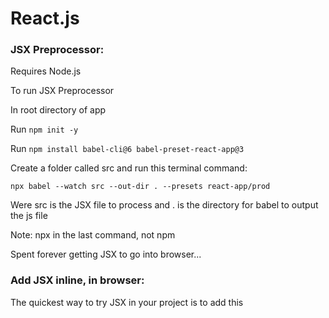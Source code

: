 # React.js

### JSX Preprocessor: 

Requires Node.js 

To run JSX Preprocessor

In root directory of app

Run `npm init -y` 

Run `npm install babel-cli@6 babel-preset-react-app@3`

Create a folder called src and run this terminal command: 

`npx babel --watch src --out-dir . --presets react-app/prod `

Were src is the JSX file to process and . is the directory for babel to output the js file

Note: npx in the last command, not npm

Spent forever getting JSX to go into browser... 

### Add JSX inline, in browser: 

The quickest way to try JSX in your project is to add this <script> tag to your page:

`<script src="https://unpkg.com/babel-standalone@6/babel.min.js"></script>`

Now you can use JSX in any <script> tag by adding type="text/babel" attribute to it. Here is an example HTML file with JSX that you can download and play with.

This approach is fine for learning and creating simple demos. However, it makes your website slow and isn’t suitable for production. When you’re ready to move forward, remove this new <script> tag and the type="text/babel" attributes you’ve added. Instead, in the next section you will set up a JSX preprocessor to convert all your <script> tags automatically.
Add JSX to a Project

Adding JSX to a project doesn’t require complicated tools like a bundler or a development server. Essentially, adding JSX is a lot like adding a CSS preprocessor. The only requirement is to have Node.js installed on your computer.

Go to your project folder in the terminal, and paste these two commands:

    Step 1: Run npm init -y (if it fails, here’s a fix)
    Step 2: Run npm install babel-cli@6 babel-preset-react-app@3

    Tip

    We’re using npm here only to install the JSX preprocessor; you won’t need it for anything else. Both React and the application code can stay as <script> tags with no changes.

Congratulations! You just added a production-ready JSX setup to your project.
Run JSX Preprocessor

Create a folder called src and run this terminal command:

npx babel --watch src --out-dir . --presets react-app/prod 

    Note

    npx is not a typo — it’s a package runner tool that comes with npm 5.2+.

    If you see an error message saying “You have mistakenly installed the babel package”, you might have missed the previous step. Perform it in the same folder, and then try again.

Don’t wait for it to finish — this command starts an automated watcher for JSX.

If you now create a file called src/like_button.js with this JSX starter code, the watcher will create a preprocessed like_button.js with the plain JavaScript code suitable for the browser. When you edit the source file with JSX, the transform will re-run automatically.

As a bonus, this also lets you use modern JavaScript syntax features like classes without worrying about breaking older browsers. The tool we just used is called Babel, and you can learn more about it from its documentation.

If you notice that you’re getting comfortable with build tools and want them to do more for you, the next section describes some of the most popular and approachable toolchains. If not — those script tags will do just fine!
